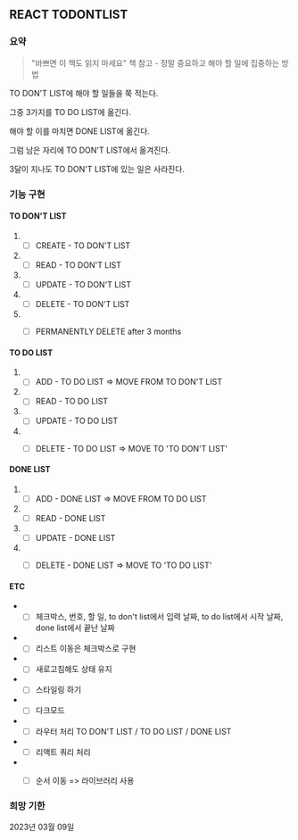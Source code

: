 ## REACT TODONTLIST

### 요약

> "바쁘면 이 책도 읽지 마세요" 책 참고 - 정말 중요하고 해야 할 일에 집중하는 방법


TO DON'T LIST에 해야 할 일들을 쭉 적는다. 

그중 3가지를 TO DO LIST에 옮긴다. 

해야 할 이를 마치면 DONE LIST에 옮긴다. 

그럼 남은 자리에 TO DON'T LIST에서 옮겨진다. 

3달이 지나도 TO DON'T LIST에 있는 일은 사라진다. 


### 기능 구현


#### TO DON'T LIST

  1. - [ ] CREATE - TO DON'T LIST
  2. - [ ] READ - TO DON'T LIST
  3. - [ ] UPDATE - TO DON'T LIST
  4. - [ ] DELETE - TO DON'T LIST
  5. - [ ] PERMANENTLY DELETE after 3 months  


 #### TO DO LIST

  1. - [ ] ADD - TO DO LIST => MOVE FROM TO DON'T LIST
  2. - [ ] READ - TO DO LIST
  3. - [ ] UPDATE - TO DO LIST
  4. - [ ] DELETE - TO DO LIST => MOVE TO 'TO DON'T LIST'  


####  DONE LIST

  1. - [ ] ADD - DONE LIST => MOVE FROM TO DO LIST
  2. - [ ] READ - DONE LIST
  3. - [ ] UPDATE - DONE LIST
  4. - [ ] DELETE - DONE LIST => MOVE TO 'TO DO LIST'  


####  ETC
- - [ ] 체크박스, 번호, 할 일, to don't list에서 입력 날짜, to do list에서 시작 날짜, done list에서 끝난 날짜
- - [ ] 리스트 이동은 체크박스로 구현
- - [ ] 새로고침해도 상태 유지
- - [ ] 스타일링 하기
- - [ ] 다크모드
- - [ ] 라우터 처리 TO DON'T LIST / TO DO LIST / DONE LIST
- - [ ] 리액트 쿼리 처리
- - [ ] 순서 이동 => 라이브러리 사용   


### 희망 기한

2023년 03월 09일
